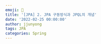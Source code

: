 ```yaml
---
emoji: 🧢
title: '[JPA] 2. JPA 구동방식과 JPQL의 개념'
date: '2022-02-25 00:00:00'
author: jjunyong
tags: JPA
categories: Spring
---
```

